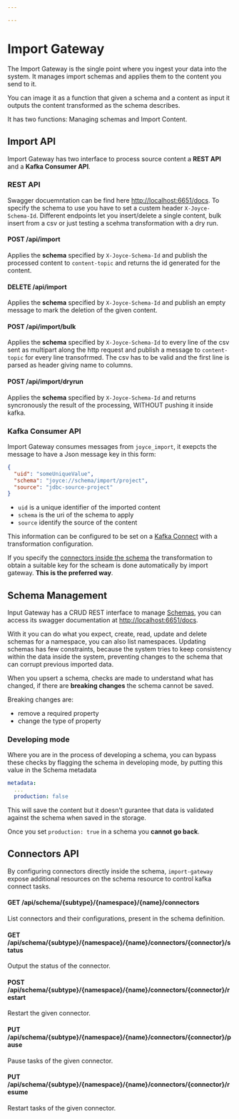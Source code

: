 ```yaml
---

---
```


# Import Gateway

The Import Gateway is the single point where you ingest your data into the system.
It manages import schemas and applies them to the content you send to it.

You can image it as a function that given a schema and a content as input it outputs the content transformed as the schema describes.

It has two functions: Managing schemas and Import Content.

## Import API

Import Gateway has two interface to process source content a **REST API** and a **Kafka Consumer API**.

### REST API

Swagger docuemntation can be find here [http://localhost:6651/docs](http://localhost:6651/docs).
To specify the schema to use you have to set a custem header `X-Joyce-Schema-Id`.
Different endpoints let you insert/delete a single content, bulk insert from a csv or just testing a scehma transformation with a dry run.


#### POST /api/import

Applies the **schema** specified by `X-Joyce-Schema-Id`  and publish the processed content to `content-topic` and returns the id generated for the content.

#### DELETE /api/import

Applies the **schema** specified by `X-Joyce-Schema-Id` and publish an empty message to mark the deletion of the given content.

#### POST /api/import/bulk

Applies the **schema** specified by `X-Joyce-Schema-Id` to every line of the csv sent as multipart along the http request and publish a message to `content-topic` for every line transofrmed.
The csv has to be valid and the first line is parsed as header giving name to columns.

#### POST /api/import/dryrun

Applies the **schema** specified by `X-Joyce-Schema-Id` and returns syncronously the result of the processing, WITHOUT pushing it inside kafka.


### Kafka Consumer API

Import Gateway consumes messages from `joyce_import`, it exepcts the message to have a Json message key in this form:

```json
{
  "uid": "someUniqueValue",
  "schema": "joyce://schema/import/project",
  "source": "jdbc-source-project"
}
```

- `uid` is a unique identifier of the imported content
- `schema` is the uri of the schema to apply
- `source` identify the source of the content

This information can be configured to be set on a [Kafka Connect](connectors) with a transformation configuration.

If you specify the [connectors inside the schema](schema#connectors) the transformation to obtain a suitable key for the scheam is done automatically by import gateway. **This is the preferred way**.


## Schema Management

Input Gateway has a CRUD REST interface to manage [Schemas](schema), you can access its swagger documentation at [http://localhost:6651/docs](http://localhost:6651/docs).

With it you can do what you expect, create, read, update and delete schemas for a namespace, you can also list namespaces.
Updating schemas has few constraints, because the system tries to keep consistency within the data inside the system, preventing changes to the schema that can corrupt previous imported data.

When you upsert a schema, checks are made to understand what has changed, if there are **breaking changes** the schema cannot be saved.

Breaking changes are:

- remove a required property
- change the type of property

### Developing mode

Where you are in the process of developing a schema, you can bypass these checks by flagging the schema in developing mode, by putting this value in the Schema metadata

```yaml
metadata:
  ...
  production: false
```

This will save the content but it doesn't gurantee that data is validated against the schema when saved in the storage.

Once you set `production: true` in a schema you **cannot go back**.


## Connectors API

By configuring connectors directly inside the schema, `import-gateway` expose additional resources on the schema resource to control kafka connect tasks.

#### GET /api/schema/{subtype}/{namespace}/{name}/connectors

List connectors and their configurations, present in the schema definition.

#### GET /api/schema/{subtype}/{namespace}/{name}/connectors/{connector}/status

Output the status of the connector.

#### POST /api/schema/{subtype}/{namespace}/{name}/connectors/{connector}/restart

Restart the given connector.

#### PUT /api/schema/{subtype}/{namespace}/{name}/connectors/{connector}/pause

Pause tasks of the given connector.
#### PUT /api/schema/{subtype}/{namespace}/{name}/connectors/{connector}/resume

Restart tasks of the given connector.
